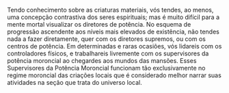 ﻿Tendo conhecimento sobre as criaturas materiais, vós tendes, ao menos, uma concepção contrastiva dos seres espirituais; mas é muito difícil para a mente mortal visualizar os diretores de potência. No esquema de progressão ascendente aos níveis mais elevados de existência, não tendes nada a fazer diretamente, quer com os diretores supremos, ou com os centros de potência. Em determinadas e raras ocasiões, vós lidareis com os controladores físicos, e trabalhareis livremente com os supervisores da potência moroncial ao chegardes aos mundos das mansões. Esses Supervisores da Potência Moroncial funcionam tão exclusivamente no regime moroncial das criações locais que é considerado melhor narrar suas atividades na seção que trata do universo local.